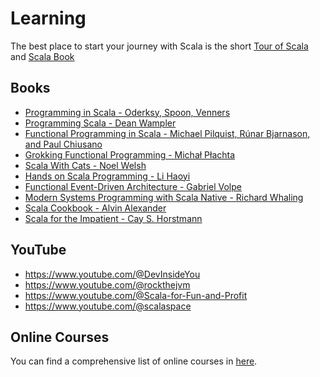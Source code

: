 # Learning

The best place to start your journey with Scala is the short [Tour of Scala](https://docs.scala-lang.org/tour/tour-of-scala.html) and [Scala Book](https://docs.scala-lang.org/scala3/book/introduction.html)

## Books

* [Programming in Scala - Oderksy, Spoon, Venners](http://www.artima.com/shop/programming_in_scala_3ed)
* [Programming Scala - Dean Wampler](https://deanwampler.github.io/books/programmingscala.html)
* [Functional Programming in Scala - Michael Pilquist, Rúnar Bjarnason, and Paul Chiusano](https://www.manning.com/books/functional-programming-in-scala-second-edition)
* [Grokking Functional Programming - Michał Płachta](https://www.manning.com/books/grokking-functional-programming)
* [Scala With Cats - Noel Welsh](https://scalawithcats.com/)
* [Hands on Scala Programming - Li Haoyi](https://www.handsonscala.com/)
* [Functional Event-Driven Architecture - Gabriel Volpe](https://leanpub.com/feda)
* [Modern Systems Programming with Scala Native - Richard Whaling](https://www.amazon.com/Modern-Systems-Programming-Scala-Native/dp/1680506226)
* [Scala Cookbook - Alvin Alexander ](https://www.amazon.com/Scala-Cookbook-Object-Oriented-Functional-Programming-dp-1492051543/dp/1492051543)
* [Scala for the Impatient - Cay S. Horstmann](http://horstmann.com/scala/)

## YouTube
- https://www.youtube.com/@DevInsideYou
- https://www.youtube.com/@rockthejvm
- https://www.youtube.com/@Scala-for-Fun-and-Profit
- https://www.youtube.com/@scalaspace


## Online Courses

You can find a comprehensive list of online courses in [here](https://docs.scala-lang.org/online-courses.html).
